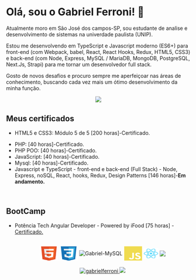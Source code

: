 
<h1>Olá, sou o Gabriel Ferroni! 👋</h1>

<p>Atualmente moro em São José dos campos-SP, sou estudante de analise e desenvolvimento de sistemas na univerdade paulista (UNIP).</br>

Estou me desenvolvendo em TypeScript e Javascript moderno (ES6+) para front-end (com Webpack, babel, React, React Hooks, Redux, HTML5, CSS3) e back-end (com Node, Express, MySQL / MariaDB, MongoDB, PostgreSQL, Next.Js, Strapi) para me tornar um desenvolvedor full stack.</br>

Gosto de novos desafios e procuro sempre me aperfeiçoar nas áreas de conhecimento, buscando cada vez mais um ótimo desenvolvimento da minha função.</br></p>

<div align="center">
  <a href="https://www.linkedin.com/in/gabriel-paiva-1a2b1718a/" target="_blank"><img src="https://img.shields.io/badge/-LinkedIn-%230077B5?style=for-the-badge&logo=linkedin&logoColor=white" target="_blank"></a> 
  </div>

 <h2>Meus certificados</h2>
 <ul>
 <li>HTML5 e CSS3: Módulo 5 de 5 [200 horas]-Certificado. </br></p>
 <li>PHP: [40 horas]-Certificado. 
 <li>PHP POO: [40 horas]-Certificado. 
 <li>JavaScript: [40 horas]-Certificado.
 <li>Mysql: [40 horas]-Certificado. 
 <li>Javascript e TypeScript - front-end e back-end (Full Stack) - Node, Express, noSQL, React, hooks, Redux, Design Patterns [146 horas]-<strong>Em andamento.</strong>
 </ul>
 
  <br>
  
  <h2>BootCamp</h2>
 <ul>
 <li>Potência Tech Angular Developer - Powered by iFood [75 horas] - <a href="https://www.dio.me/certificate/B90D5513/share"> Certificado.</a></p>
 
 <br>
 
  <div align="center">
  <img align="center" alt="Gabriel-HTML" height="40" width="50" src="https://raw.githubusercontent.com/devicons/devicon/master/icons/html5/html5-original.svg">
  <img align="center" alt="Gabriel-CSS" height="40" width="50" src="https://raw.githubusercontent.com/devicons/devicon/master/icons/css3/css3-original.svg">
  <img align="center" alt="Gabriel-MySQL" height="40" width="50"src="https://cdn.jsdelivr.net/gh/devicons/devicon/icons/mysql/mysql-original.svg" />
  <img align="center" alt="Gabriel-Js" height="40" width="50" src="https://raw.githubusercontent.com/devicons/devicon/master/icons/javascript/javascript-plain.svg">
  <img align="center" alt="Gabriel-React" height="30" width="40" src="https://raw.githubusercontent.com/devicons/devicon/master/icons/react/react-original.svg">
  <img align="center" alt+"PHP" hegth="60" width="60" src="https://icongr.am/devicon/php-original.svg?size=128&color=currentColor">
 </div>
 
  <br>

 <div align="center">
  <a href="https://github.com/gabrielferroni">
  <img height="165em" src="https://github-readme-stats.vercel.app/api?username=gabrielferroni&show_icons=true&theme=midnight-purple&count_private=true&locale=en" alt="gabrielferroni" />
    <img height="165em" src="https://github-readme-stats.vercel.app/api/top-langs/?username=gabrielferroni&layout=compact&langs_count=7&theme=midnight-purple"/>
  </div>


 

 

 

  

